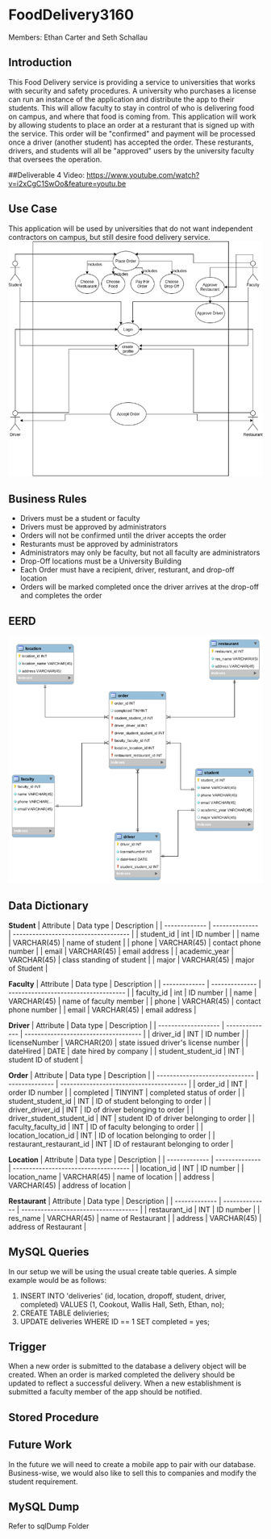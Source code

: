 # FoodDelivery3160
Members: Ethan Carter and Seth Schallau
## Introduction
This Food Delivery service is providing a service to universities that works with security and safety procedures. 
A university who purchases a license can run an instance of the application and distribute the app to their students. This will allow faculty to stay in control of who is delivering food on campus, and where that food is coming from. This application will work by allowing students to place an order at a resturant that is signed up with the service. This order will be "confirmed" and payment will be processed once a driver (another student) has accepted the order. These resturants, drivers, and students will all be "approved" users by the university faculty that oversees the operation.

##Deliverable 4 Video: https://www.youtube.com/watch?v=i2xCgC1SwOo&feature=youtu.be

## Use Case
This application will be used by universities that do not want independent contractors on campus, but still desire food delivery service.
![](images/useCase.png)
## Business Rules
* Drivers must be a student or faculty
* Drivers must be approved by administrators
* Orders will not be confirmed until the driver accepts the order
* Resturants must be approved by administrators
* Administrators may only be faculty, but not all faculty are administrators
* Drop-Off locations must be a University Building
* Each Order must have a recipient, driver, resturant, and drop-off location
* Orders will be marked completed once the driver arrives at the drop-off and completes the order


## EERD
![](images/finalEERD.png)

## Data Dictionary

**Student**
| Attribute     | Data type      | Description                          |
| ------------- | -------------- | ------------------------------------ |
| student_id    | int            | ID number                            |
| name          | VARCHAR(45)    | name of student                      |
| phone         | VARCHAR(45)    | contact phone number                 |
| email         | VARCHAR(45)    | email address                        |
| academic_year | VARCHAR(45)    | class standing of student            |
| major         | VARCHAR(45)    | major of Student                     |
                                                                          

**Faculty**
| Attribute     | Data type      | Description                          |
| ------------- | -------------- | ------------------------------------ |
| faculty_id    | int            | ID number                            |
| name          | VARCHAR(45)    | name of faculty member               |
| phone         | VARCHAR(45)    | contact phone number                 |
| email         | VARCHAR(45)    | email address                        |

**Driver**
| Attribute           | Data type      | Description                          |
| ------------------- | -------------- | ------------------------------------ |
| driver_id           | INT            | ID number                            |
| licenseNumber       | VARCHAR(20)    | state issued driver's license number |
| dateHired           | DATE           | date hired by company                |
| student_student_id  | INT            | student ID of student                |


**Order**
| Attribute                      | Data type      | Description                             |
| ------------------------------ | -------------- | --------------------------------------- |
| order_id                       | INT            | order ID number                         |
| completed                      | TINYINT        | completed status of order               |
| student_student_id             | INT            | ID of student belonging to order        |
| driver_driver_id               | INT            | ID of driver belonging to order         |
| driver_student_student_id      | INT            | student ID of driver belonging to order |
| faculty_faculty_id             | INT            | ID of faculty belonging to order        |
| location_location_id           | INT            | ID of location belonging to order       |
| restaurant_restaurant_id       | INT            | ID of restaurant belonging to order     |


**Location**
| Attribute     | Data type      | Description                          |
| ------------- | -------------- | ------------------------------------ |
| location_id   | INT            | ID number                            |
| location_name | VARCHAR(45)    | name of location                     |
| address       | VARCHAR(45)    | address of location                  |

**Restaurant**
| Attribute     | Data type      | Description                          |
| ------------- | -------------- | ------------------------------------ |
| restaurant_id | INT            | ID number                            |
| res_name      | VARCHAR(45)    | name of Restaurant                   |
| address       | VARCHAR(45)    | address of Restaurant                |
                                                                         

## MySQL Queries
In our setup we will be using the usual create table queries. A simple example would be as follows:
1. INSERT INTO 'deliveries' (id, location, dropoff, student, driver, completed) VALUES (1, Cookout, Wallis Hall, Seth, Ethan, no);
2. CREATE TABLE delivieries;
3. UPDATE deliveries WHERE ID == 1 SET completed = yes;

## Trigger
When a new order is submitted to the database a delivery object will be created. When an order is marked completed the delivery should be updated to reflect a successful delivery. When a new establishment is submitted a faculty member of the app should be notified. 

## Stored Procedure

## Future Work
In the future we will need to create a mobile app to pair with our database. Business-wise, we would also like to sell this to companies and modify the student requirement.

## MySQL Dump
Refer to sqlDump Folder

